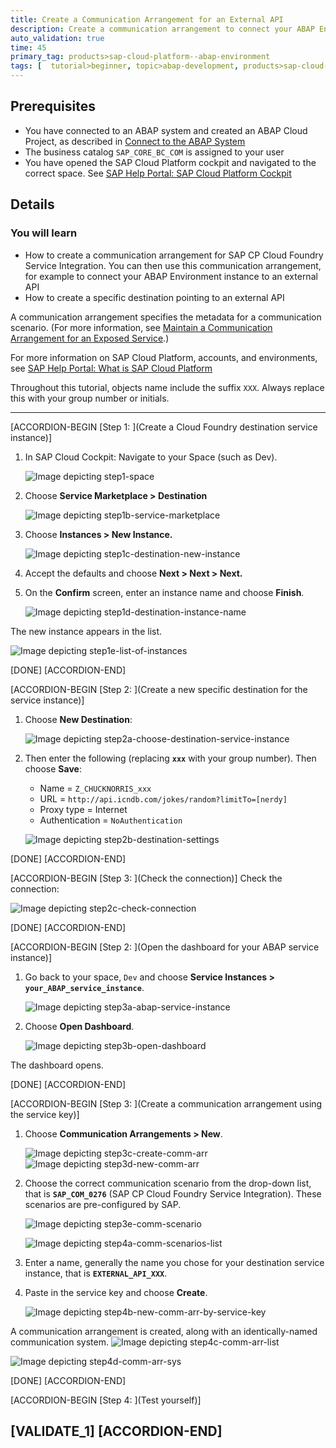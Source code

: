 ```yaml
---
title: Create a Communication Arrangement for an External API
description: Create a communication arrangement to connect your ABAP Environment to an external API.
auto_validation: true
time: 45
primary_tag: products>sap-cloud-platform--abap-environment
tags: [  tutorial>beginner, topic>abap-development, products>sap-cloud-platform ]
---
```


## Prerequisites
- You have connected to an ABAP system and created an ABAP Cloud Project, as described in [Connect to the ABAP System
](https://help.sap.com/viewer/65de2977205c403bbc107264b8eccf4b/Cloud/en-US/7379dbd2e1684119bc1dd28874bbbb7b.html)
-	The business catalog `SAP_CORE_BC_COM` is assigned to your user
- You have opened the SAP Cloud Platform cockpit and navigated to the correct space. See [SAP Help Portal: SAP Cloud Platform Cockpit](https://help.sap.com/viewer/65de2977205c403bbc107264b8eccf4b/Cloud/en-US/e47748b5bb571014afedc70595804f3e.html)

## Details
### You will learn
  - How to create a communication arrangement for SAP CP Cloud Foundry Service Integration. You can then use this communication arrangement, for example to connect your ABAP Environment instance to an external API
  - How to create a specific destination pointing to an external API

 A communication arrangement specifies the metadata for a communication scenario. (For more information, see [Maintain a Communication Arrangement for an Exposed Service](abap-environment-communication-arrangement).)

For more information on SAP Cloud Platform, accounts, and environments, see [SAP Help Portal: What is SAP Cloud Platform](https://help.sap.com/viewer/65de2977205c403bbc107264b8eccf4b/Cloud/en-US/73beb06e127f4e47b849aa95344aabe1.html)

Throughout this tutorial, objects name include the suffix `XXX`. Always replace this with your group number or initials.

---

[ACCORDION-BEGIN [Step 1: ](Create a Cloud Foundry destination service instance)]
1. In SAP Cloud Cockpit: Navigate to your Space (such as Dev).

    ![Image depicting step1-space](step1-space.png)

2. Choose **Service Marketplace > Destination**

    ![Image depicting step1b-service-marketplace](step1b-service-marketplace.png)

3. Choose **Instances > New Instance.**

    ![Image depicting step1c-destination-new-instance](step1c-destination-new-instance.png)

4. Accept the defaults and choose **Next > Next > Next.**

5. On the **Confirm** screen, enter an instance name and choose **Finish**.

    ![Image depicting step1d-destination-instance-name](step1d-destination-instance-name.png)

The new instance appears in the list.

![Image depicting step1e-list-of-instances](step1e-list-of-instances.png)

[DONE]
[ACCORDION-END]

[ACCORDION-BEGIN [Step 2: ](Create a new specific destination for the service instance)]

1. Choose **New Destination**:

    ![Image depicting step2a-choose-destination-service-instance](step2a-choose-destination-service-instance.png)  

2. Then enter the following (replacing **`xxx`** with your group number). Then choose **Save**:
    - Name  = `Z_CHUCKNORRIS_xxx`
    - URL = `http://api.icndb.com/jokes/random?limitTo=[nerdy]`
    - Proxy type = Internet
    - Authentication = `NoAuthentication`

    ![Image depicting step2b-destination-settings](step2b-destination-settings.png)  

[DONE]
[ACCORDION-END]

[ACCORDION-BEGIN [Step 3: ](Check the connection)]
Check the connection:

![Image depicting step2c-check-connection](step2c-check-connection.png)  

[DONE]
[ACCORDION-END]

[ACCORDION-BEGIN [Step 2: ](Open the dashboard for your ABAP service instance)]
1. Go back to your space, `Dev` and choose **Service Instances >  `your_ABAP_service_instance`**.

    ![Image depicting step3a-abap-service-instance](step3a-abap-service-instance.png)

2. Choose **Open Dashboard**.

    ![Image depicting step3b-open-dashboard](step3b-open-dashboard.png)

The dashboard opens.

[DONE]
[ACCORDION-END]

[ACCORDION-BEGIN [Step 3: ](Create a communication arrangement using the service key)]
1. Choose **Communication Arrangements > New**.

    ![Image depicting step3c-create-comm-arr](step3c-create-comm-arr.png)
    ![Image depicting step3d-new-comm-arr](step3d-new-comm-arr.png)

2. Choose the correct communication scenario from the drop-down list, that is **`SAP_COM_0276`** (SAP CP Cloud Foundry Service Integration). These scenarios are pre-configured by SAP.

    ![Image depicting step3e-comm-scenario](step3e-comm-scenario.png)

    ![Image depicting step4a-comm-scenarios-list](step4a-comm-scenarios-list.png)

3. Enter a name, generally the name you chose for your destination service instance, that is **`EXTERNAL_API_XXX`**.

4. Paste in the service key and choose **Create**.

    ![Image depicting step4b-new-comm-arr-by-service-key](step4b-new-comm-arr-by-service-key.png)

A communication arrangement is created, along with an identically-named communication system.
![Image depicting step4c-comm-arr-list](step4c-comm-arr-list.png)

![Image depicting step4d-comm-arr-sys](step4d-comm-arr-sys.png)

[DONE]
[ACCORDION-END]

[ACCORDION-BEGIN [Step 4: ](Test yourself)]


[VALIDATE_1]
[ACCORDION-END]
---

